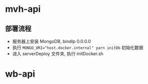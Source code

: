 # mvh-api

## 部署流程

- 服务器上安装 MongoDB, bindIp 0.0.0.0
- 执行 `MONGO_URI="host.docker.internal" yarn initDb` 初始化数据
- 进入 serverDeploy 文件夹, 执行 initDocker.sh
# wb-api
